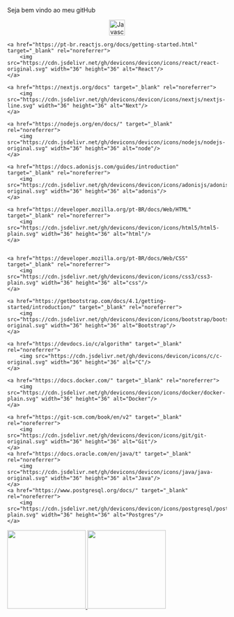 Seja bem vindo ao meu gitHub
<p align="center">
    <a href="https://developer.mozilla.org/pt-BR/docs/Web/JavaScript" target="_blank" rel="noreferrer">
        <img src="https://cdn.jsdelivr.net/gh/devicons/devicon/icons/javascript/javascript-plain.svg" width="36" height="36" alt="Javascript"/>
    </a>

    <a href="https://pt-br.reactjs.org/docs/getting-started.html" target="_blank" rel="noreferrer">
        <img src="https://cdn.jsdelivr.net/gh/devicons/devicon/icons/react/react-original.svg" width="36" height="36" alt="React"/>
    </a>

    <a href="https://nextjs.org/docs" target="_blank" rel="noreferrer">
        <img src="https://cdn.jsdelivr.net/gh/devicons/devicon/icons/nextjs/nextjs-line.svg" width="36" height="36" alt="Next"/>
    </a>

    <a href="https://nodejs.org/en/docs/" target="_blank" rel="noreferrer">
        <img src="https://cdn.jsdelivr.net/gh/devicons/devicon/icons/nodejs/nodejs-original.svg" width="36" height="36" alt="node"/>
    </a>

    <a href="https://docs.adonisjs.com/guides/introduction" target="_blank" rel="noreferrer">
        <img src="https://cdn.jsdelivr.net/gh/devicons/devicon/icons/adonisjs/adonisjs-original.svg" width="36" height="36" alt="adonis"/>
    </a>

    <a href="https://developer.mozilla.org/pt-BR/docs/Web/HTML" target="_blank" rel="noreferrer">
        <img src="https://cdn.jsdelivr.net/gh/devicons/devicon/icons/html5/html5-plain.svg" width="36" height="36" alt="html"/>
    </a>


    <a href="https://developer.mozilla.org/pt-BR/docs/Web/CSS" target="_blank" rel="noreferrer">
        <img src="https://cdn.jsdelivr.net/gh/devicons/devicon/icons/css3/css3-plain.svg" width="36" height="36" alt="css"/>
    </a>

    <a href="https://getbootstrap.com/docs/4.1/getting-started/introduction/" target="_blank" rel="noreferrer">
        <img src="https://cdn.jsdelivr.net/gh/devicons/devicon/icons/bootstrap/bootstrap-original.svg" width="36" height="36" alt="Bootstrap"/>
    </a>

    <a href="https://devdocs.io/c/algorithm" target="_blank" rel="noreferrer">
        <img src="https://cdn.jsdelivr.net/gh/devicons/devicon/icons/c/c-original.svg" width="36" height="36" alt="C"/>
    </a>

    <a href="https://docs.docker.com/" target="_blank" rel="noreferrer">
        <img src="https://cdn.jsdelivr.net/gh/devicons/devicon/icons/docker/docker-plain.svg" width="36" height="36" alt="Docker"/>
    </a>

    <a href="https://git-scm.com/book/en/v2" target="_blank" rel="noreferrer">
        <img src="https://cdn.jsdelivr.net/gh/devicons/devicon/icons/git/git-original.svg" width="36" height="36" alt="Git"/>
    </a>
    <a href="https://docs.oracle.com/en/java/t" target="_blank" rel="noreferrer">
        <img src="https://cdn.jsdelivr.net/gh/devicons/devicon/icons/java/java-original.svg" width="36" height="36" alt="Java"/>
    </a>
    <a href="https://www.postgresql.org/docs/" target="_blank" rel="noreferrer">
        <img src="https://cdn.jsdelivr.net/gh/devicons/devicon/icons/postgresql/postgresql-plain.svg" width="36" height="36" alt="Postgres"/>
    </a>



</p>
<div>
    <a href="https://github.com/alnnu">
        <img height="180em" src="https://github-readme-stats.vercel.app/api?username=alnnu&show_icons=true&theme=tokyonight&include_all_commits=false&count_private=true"/>
        <img height="180em" src="https://github-readme-stats.vercel.app/api/top-langs/?username=alnnu&layout=compact&langs_count=7&theme=tokyonight"/>
    </a>
</div>
